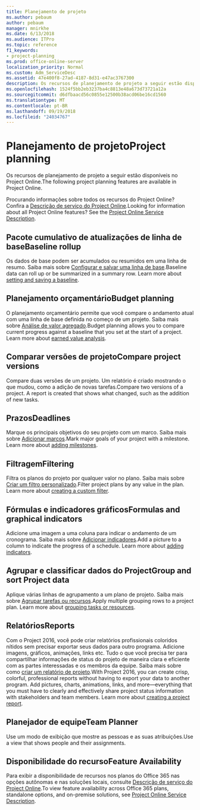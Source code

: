 ```yaml
---
title: Planejamento de projeto
ms.author: pebaum
author: pebaum
manager: mnirkhe
ms.date: 6/13/2018
ms.audience: ITPro
ms.topic: reference
f1_keywords:
- project-planning
ms.prod: office-online-server
localization_priority: Normal
ms.custom: Adm_ServiceDesc
ms.assetid: 47e400f8-27ad-4187-8d31-e47ac3767300
description: Os recursos de planejamento de projeto a seguir estão disponíveis no Project Online.
ms.openlocfilehash: 1524f5bb2eb3237ba4c8813e48a673d73721a12a
ms.sourcegitcommit: d6dfbaacd56c0855e12500b38acd06be16cd1560
ms.translationtype: MT
ms.contentlocale: pt-BR
ms.lasthandoff: 09/19/2018
ms.locfileid: "24034767"
---
```

# <a name="project-planning"></a><span data-ttu-id="65a27-103">Planejamento de projeto</span><span class="sxs-lookup"><span data-stu-id="65a27-103">Project planning</span></span>

<span data-ttu-id="65a27-104">Os recursos de planejamento de projeto a seguir estão disponíveis no Project Online.</span><span class="sxs-lookup"><span data-stu-id="65a27-104">The following project planning features are available in Project Online.</span></span>
  
<span data-ttu-id="65a27-p101">Procurando informações sobre todos os recursos do Project Online? Confira a [Descrição de serviço do Project Online](project-online-service-description.md).</span><span class="sxs-lookup"><span data-stu-id="65a27-p101">Looking for information about all Project Online features? See the [Project Online Service Description](project-online-service-description.md).</span></span>
  
## <a name="baseline-rollup"></a><span data-ttu-id="65a27-107">Pacote cumulativo de atualizações de linha de base</span><span class="sxs-lookup"><span data-stu-id="65a27-107">Baseline rollup</span></span>
<span data-ttu-id="65a27-108"><a name="bkmk_Baselinerollup"> </a></span><span class="sxs-lookup"><span data-stu-id="65a27-108"></span></span>

<span data-ttu-id="65a27-p102">Os dados de base podem ser acumulados ou resumidos em uma linha de resumo. Saiba mais sobre [Configurar e salvar uma linha de base](https://go.microsoft.com/fwlink/p/?LinkId=271346).</span><span class="sxs-lookup"><span data-stu-id="65a27-p102">Baseline data can roll up or be summarized in a summary row. Learn more about [setting and saving a baseline](https://go.microsoft.com/fwlink/p/?LinkId=271346).</span></span>
  
## <a name="budget-planning"></a><span data-ttu-id="65a27-111">Planejamento orçamentário</span><span class="sxs-lookup"><span data-stu-id="65a27-111">Budget planning</span></span>
<span data-ttu-id="65a27-112"><a name="bkmk_Budgetplanning"> </a></span><span class="sxs-lookup"><span data-stu-id="65a27-112"></span></span>

<span data-ttu-id="65a27-p103">O planejamento orçamentário permite que você compare o andamento atual com uma linha de base definida no começo de um projeto. Saiba mais sobre [Análise de valor agregado](https://go.microsoft.com/fwlink/p/?LinkId=271336).</span><span class="sxs-lookup"><span data-stu-id="65a27-p103">Budget planning allows you to compare current progress against a baseline that you set at the start of a project. Learn more about [earned value analysis](https://go.microsoft.com/fwlink/p/?LinkId=271336).</span></span>
  
## <a name="compare-project-versions"></a><span data-ttu-id="65a27-115">Comparar versões de projeto</span><span class="sxs-lookup"><span data-stu-id="65a27-115">Compare project versions</span></span>
<span data-ttu-id="65a27-116"><a name="bkmk_Compareprojectversions"> </a></span><span class="sxs-lookup"><span data-stu-id="65a27-116"></span></span>

<span data-ttu-id="65a27-p104">Compare duas versões de um projeto. Um relatório é criado mostrando o que mudou, como a adição de novas tarefas.</span><span class="sxs-lookup"><span data-stu-id="65a27-p104">Compare two versions of a project. A report is created that shows what changed, such as the addition of new tasks.</span></span>
  
## <a name="deadlines"></a><span data-ttu-id="65a27-119">Prazos</span><span class="sxs-lookup"><span data-stu-id="65a27-119">Deadlines</span></span>
<span data-ttu-id="65a27-120"><a name="bkmk_Deadlines"> </a></span><span class="sxs-lookup"><span data-stu-id="65a27-120"></span></span>

<span data-ttu-id="65a27-p105">Marque os principais objetivos do seu projeto com um marco. Saiba mais sobre [Adicionar marcos](https://go.microsoft.com/fwlink/p/?LinkId=271339).</span><span class="sxs-lookup"><span data-stu-id="65a27-p105">Mark major goals of your project with a milestone. Learn more about [adding milestones](https://go.microsoft.com/fwlink/p/?LinkId=271339).</span></span>
  
## <a name="filtering"></a><span data-ttu-id="65a27-123">Filtragem</span><span class="sxs-lookup"><span data-stu-id="65a27-123">Filtering</span></span>
<span data-ttu-id="65a27-124"><a name="bkmk_Filtering"> </a></span><span class="sxs-lookup"><span data-stu-id="65a27-124"></span></span>

<span data-ttu-id="65a27-p106">Filtra os planos do projeto por qualquer valor no plano. Saiba mais sobre [Criar um filtro personalizado](https://go.microsoft.com/fwlink/p/?LinkId=271341).</span><span class="sxs-lookup"><span data-stu-id="65a27-p106">Filter project plans by any value in the plan. Learn more about [creating a custom filter](https://go.microsoft.com/fwlink/p/?LinkId=271341).</span></span>
  
## <a name="formulas-and-graphical-indicators"></a><span data-ttu-id="65a27-127">Fórmulas e indicadores gráficos</span><span class="sxs-lookup"><span data-stu-id="65a27-127">Formulas and graphical indicators</span></span>
<span data-ttu-id="65a27-128"><a name="bkmk_Formulasandgraphicalindicators"> </a></span><span class="sxs-lookup"><span data-stu-id="65a27-128"></span></span>

<span data-ttu-id="65a27-p107">Adicione uma imagem a uma coluna para indicar o andamento de um cronograma. Saiba mais sobre [Adicionar indicadores](https://go.microsoft.com/fwlink/p/?LinkId=271340).</span><span class="sxs-lookup"><span data-stu-id="65a27-p107">Add a picture to a column to indicate the progress of a schedule. Learn more about [adding indicators](https://go.microsoft.com/fwlink/p/?LinkId=271340).</span></span>
  
## <a name="group-and-sort-project-data"></a><span data-ttu-id="65a27-131">Agrupar e classificar dados do Project</span><span class="sxs-lookup"><span data-stu-id="65a27-131">Group and sort Project data</span></span>
<span data-ttu-id="65a27-132"><a name="bkmk_GroupandsortProjectdata"> </a></span><span class="sxs-lookup"><span data-stu-id="65a27-132"></span></span>

<span data-ttu-id="65a27-p108">Aplique várias linhas de agrupamento a um plano de projeto. Saiba mais sobre [Agrupar tarefas ou recursos](https://go.microsoft.com/fwlink/p/?LinkId=271326).</span><span class="sxs-lookup"><span data-stu-id="65a27-p108">Apply multiple grouping rows to a project plan. Learn more about [grouping tasks or resources](https://go.microsoft.com/fwlink/p/?LinkId=271326).</span></span>
  
## <a name="reports"></a><span data-ttu-id="65a27-135">Relatórios</span><span class="sxs-lookup"><span data-stu-id="65a27-135">Reports</span></span>
<span data-ttu-id="65a27-136"><a name="bkmk_Reports"> </a></span><span class="sxs-lookup"><span data-stu-id="65a27-136"></span></span>

<span data-ttu-id="65a27-p109">Com o Project 2016, você pode criar relatórios profissionais coloridos nítidos sem precisar exportar seus dados para outro programa. Adicione imagens, gráficos, animações, links etc. Tudo o que você precisa ter para compartilhar informações de status do projeto de maneira clara e eficiente com as partes interessadas e os membros da equipe. Saiba mais sobre como [criar um relatório de projeto](https://go.microsoft.com/fwlink/p/?LinkId=271349).</span><span class="sxs-lookup"><span data-stu-id="65a27-p109">With Project 2016, you can create crisp, colorful, professional reports without having to export your data to another program. Add pictures, charts, animations, links, and more—everything that you must have to clearly and effectively share project status information with stakeholders and team members. Learn more about [creating a project report](https://go.microsoft.com/fwlink/p/?LinkId=271349).</span></span>
  
## <a name="team-planner"></a><span data-ttu-id="65a27-140">Planejador de equipe</span><span class="sxs-lookup"><span data-stu-id="65a27-140">Team Planner</span></span>
<span data-ttu-id="65a27-141"><a name="bkmk_TeamPlanner"> </a></span><span class="sxs-lookup"><span data-stu-id="65a27-141"></span></span>

<span data-ttu-id="65a27-142">Use um modo de exibição que mostre as pessoas e as suas atribuições.</span><span class="sxs-lookup"><span data-stu-id="65a27-142">Use a view that shows people and their assignments.</span></span> 
  
## <a name="feature-availability"></a><span data-ttu-id="65a27-143">Disponibilidade do recurso</span><span class="sxs-lookup"><span data-stu-id="65a27-143">Feature Availability</span></span>
<span data-ttu-id="65a27-144"><a name="bkmk_TeamPlanner"> </a></span><span class="sxs-lookup"><span data-stu-id="65a27-144"></span></span>

<span data-ttu-id="65a27-145">Para exibir a disponibilidade de recursos nos planos do Office 365 nas opções autônomas e nas soluções locais, consulte [Descrição de serviço do Project Online](project-online-service-description.md).</span><span class="sxs-lookup"><span data-stu-id="65a27-145">To view feature availability across Office 365 plans, standalone options, and on-premise solutions, see [Project Online Service Description](project-online-service-description.md).</span></span>
  

